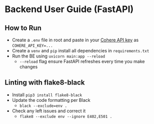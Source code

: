 # Backend User Guide (FastAPI)

## How to Run
- Create a `.env` file in root and paste in your [Cohere API key]() as `COHERE_API_KEY=...`
- Create a `venv` and `pip` install all dependencies in `requirements.txt`
- Run the BE using `uvicorn main:app --reload`
  - `--reload` flag ensure FastAPI refreshes every time you make changes

## Linting with flake8-black
- Install `pip3 install flake8-black`
- Update the code formatting per Black
    - `black --exclude=env .`
- Check any left issues and correct it
    - `flake8 --exclude env --ignore E402,E501 .`